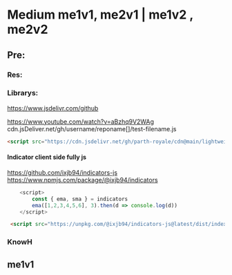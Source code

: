 
# Medium me1v1, me2v1 | me1v2 , me2v2


## Pre: 

### Res:

### Librarys:

https://www.jsdelivr.com/github

https://www.youtube.com/watch?v=aBzhq9V2WAg
cdn.jsDeliver.net/gh/username/reponame[]/test-filename.js 

```html
<script src="https://cdn.jsdelivr.net/gh/parth-royale/cdn@main/lightweight-charts.standalone.production.js"></script>
```

####  Indicator client side fully js 

https://github.com/ixjb94/indicators-js
https://www.npmjs.com/package/@ixjb94/indicators

```javascript
	<script>
		const { ema, sma } = indicators
		ema([1,2,3,4,5,6], 3).then(d => console.log(d))
	</script>
```

```html
 <script src="https://unpkg.com/@ixjb94/indicators-js@latest/dist/index.umd.js"></script>
```
### KnowH
## me1v1

```html

```